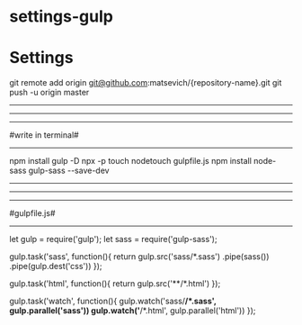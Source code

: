 # settings-gulp
<h1>Settings</h1>
  
git remote add origin git@github.com:matsevich/{repository-name}.git
git push -u origin master
_____________________________________________________________________
_____________________________________________________________________

___________________
#write in terminal#
___________________


npm install gulp -D
npx -p touch nodetouch gulpfile.js
npm install node-sass gulp-sass --save-dev
______________________________________________________________________
______________________________________________________________________



______________
#gulpfile.js#
______________

let gulp = require('gulp');
let sass = require('gulp-sass');

gulp.task('sass', function(){
    return gulp.src('sass/*.sass')
    .pipe(sass())
    .pipe(gulp.dest('css'))
});

gulp.task('html', function(){
    return gulp.src('**/*.html')
});

gulp.task('watch', function(){
    gulp.watch('sass/**/*.sass', gulp.parallel('sass'))
    gulp.watch('**/*.html', gulp.parallel('html'))
});
